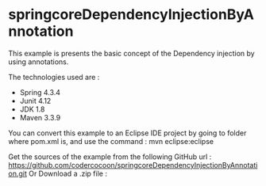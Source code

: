 # springcoreDependencyInjectionByAnnotation
This example is presents the basic concept of the Dependency injection by using annotations.

The technologies used are :
 - Spring 4.3.4
 - Junit 4.12
 - JDK 1.8
 - Maven 3.3.9

You can convert this example to an Eclipse IDE project by going to folder where pom.xml is, and use the command :
mvn eclipse:eclipse

Get the sources of the example from the following GitHub url : https://github.com/codercocoon/springcoreDependencyInjectionByAnnotation.git
Or Download a .zip file : 
